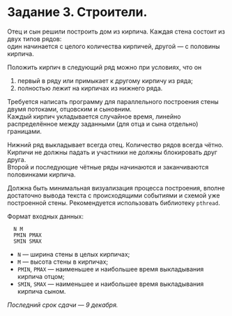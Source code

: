 # Задание 3. Строители.

Отец и сын решили построить дом из кирпича. Каждая стена состоит из двух типов рядов:  
один начинается с целого количества кирпичей, другой &mdash; с половины кирпича.

Положить кирпич в следующий ряд можно при условиях, что он

1. первый в ряду или примыкает к другому кирпичу из ряда;
2. полностью лежит на кирпичах из нижнего ряда.

Требуется написать программу для параллельного построения стены двумя потоками, отцовским и сыновним.  
Каждый кирпич укладывается случайное время, линейно распределённое между заданными (для отца и сына отдельно) границами.

Нижний ряд выкладывает всегда отец. Количество рядов всегда чётно.  
Кирпичи не должны падать и участники не должны блокировать друг друга.  
Второй и последующие чётные ряды начинаются и заканчиваются половинками кирпича.

Должна быть минимальная визуализация процесса построения, вполне достаточно вывода текста
с происходящими событиями и схемой уже построенной стены.
Рекомендуется использовать библиотеку `pthread`.

Формат входных данных:

```
  N M
  PMIN PMAX
  SMIN SMAX
```

- `N` &mdash; ширина стены в целых кирпичах;
- `M` &mdash; высота стены в кирпичах;
- `PMIN`, `PMAX` &mdash; наименьшее и наибольшее время выкладывания кирпича отцом;
- `SMIN`, `SMAX` &mdash; наименьшее и наибольшее время выкладывания кирпича сыном.

*Последний срок сдачи &mdash; 9 декабря.*
